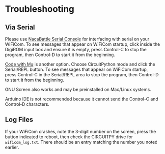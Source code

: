 # Troubleshooting

## Via Serial

Please use [NacaBattle Serial Console](https://battle.nacatech.es/nt/console) for interfacing with serial on your WiFiCom. To see messages that appear on WiFiCom startup, click inside the DigiROM input box and ensure it is empty, press Control-C to stop the program, then Control-D to start it from the beginning.

[Code with Mu](https://codewith.mu/) is another option. Choose CircuitPython mode and click the Serial/REPL button. To see messages that appear on WiFiCom startup, press Control-C in the Serial/REPL area to stop the program, then Control-D to start it from the beginning.

GNU Screen also works and may be preinstalled on Mac/Linux systems.

Arduino IDE is not recommended because it cannot send the Control-C and Control-D characters.

## Log Files

If your WiFiCom crashes, note the 3-digit number on the screen, press the button indicated to reboot, then check the CIRCUITPY drive for `wificom_log.txt`. There should be an entry matching the number you noted earlier.
